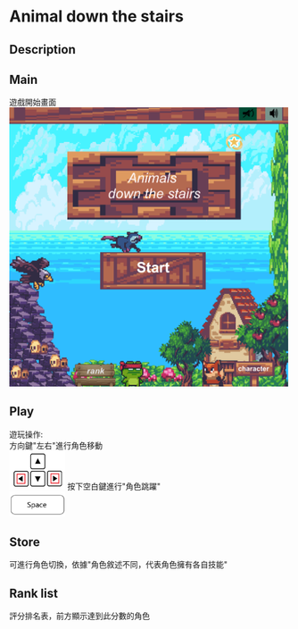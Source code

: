 # Animal down the stairs
## Description
## Main
遊戲開始畫面  
<img src="https://github.com/ShawnChen0817/ImgDataBase/blob/main/start.png" width="500px">
## Play
遊玩操作:   
方向鍵"左右"進行角色移動   
<img src="https://github.com/ShawnChen0817/ImgDataBase/blob/main/%E6%96%B9%E5%90%91%E9%8D%B5.png" width="100px"> 
按下空白鍵進行"角色跳躍"   
<img src="https://github.com/ShawnChen0817/ImgDataBase/blob/main/space.png" width="100px">    
## Store
可進行角色切換，依據"角色敘述不同，代表角色擁有各自技能"
## Rank list
評分排名表，前方顯示達到此分數的角色
